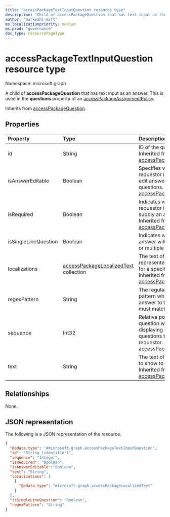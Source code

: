 ```yaml
---
title: "accessPackageTextInputQuestion resource type"
description: "Child of accessPackageQuestion that has text input as the question's answer format."
author: "markwahl-msft"
ms.localizationpriority: medium
ms.prod: "governance"
doc_type: resourcePageType
---
```


# accessPackageTextInputQuestion resource type

Namespace: microsoft.graph

A child of **accessPackageQuestion** that has text input as an answer.  This is used in the **questions** property of an [accessPackageAssignmentPolicy](../resources/accesspackageassignmentpolicy.md).

Inherits from [accessPackageQuestion](../resources/accesspackagequestion.md).

## Properties
|Property|Type|Description|
|:---|:---|:---|
|id|String|ID of the question. Inherited from [accessPackageQuestion](../resources/accesspackagequestion.md).|
|isAnswerEditable|Boolean| Specifies whether the requestor is allowed to edit answers to questions. Inherited from [accessPackageQuestion](../resources/accesspackagequestion.md).|
|isRequired|Boolean|Indicates whether the requestor is required to supply an answer or not. Inherited from [accessPackageQuestion](../resources/accesspackagequestion.md).|
|isSingleLineQuestion|Boolean|Indicates whether the answer will be in single or multiple line format.|
|localizations|[accessPackageLocalizedText](../resources/accesspackagelocalizedtext.md) collection|The text of the question represented in a format for a specific locale. Inherited from [accessPackageQuestion](../resources/accesspackagequestion.md).|
|regexPattern | String | The regular expression pattern which any answer to this question must match.  |
|sequence|Int32|Relative position of this question when displaying a list of questions to the requestor. Inherited from [accessPackageQuestion](../resources/accesspackagequestion.md).|
|text|String|The text of the question to show to the requestor. Inherited from [accessPackageQuestion](../resources/accesspackagequestion.md).|



## Relationships
None.

## JSON representation
The following is a JSON representation of the resource.
<!-- {
  "blockType": "resource",
  "@odata.type": "microsoft.graph.accessPackageTextInputQuestion"
}
-->
``` json
{
  "@odata.type": "#microsoft.graph.accessPackageTextInputQuestion",
  "id": "String (identifier)",
  "sequence": "Integer",
  "isRequired": "Boolean",
  "isAnswerEditable":"Boolean", 
  "text": "String",
  "localizations": [
    {
      "@odata.type": "microsoft.graph.accessPackageLocalizedText"
    }
  ],
  "isSingleLineQuestion": "Boolean",
  "regexPattern": "String"
}
```

